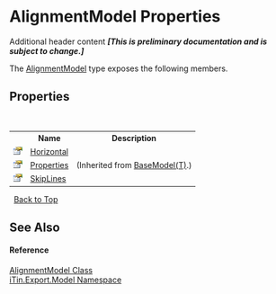 # AlignmentModel Properties
Additional header content _**\[This is preliminary documentation and is subject to change.\]**_

The <a href="659e1f6d-ea58-262c-d1d6-6dfaebf2ce8b">AlignmentModel</a> type exposes the following members.


## Properties
&nbsp;<table><tr><th></th><th>Name</th><th>Description</th></tr><tr><td>![Public property](media/pubproperty.gif "Public property")</td><td><a href="52073b46-a73e-96ba-e01a-5e3a25d6dea1">Horizontal</a></td><td /></tr><tr><td>![Public property](media/pubproperty.gif "Public property")</td><td><a href="7e88785e-5670-4515-defa-d3f60ae16111">Properties</a></td><td> (Inherited from <a href="6632f561-4175-f1f2-939c-ac8b10159529">BaseModel(T)</a>.)</td></tr><tr><td>![Public property](media/pubproperty.gif "Public property")</td><td><a href="6c5ff262-9d5e-e958-1ac1-fd0610850d79">SkipLines</a></td><td /></tr></table>&nbsp;
<a href="#alignmentmodel-properties">Back to Top</a>

## See Also


#### Reference
<a href="659e1f6d-ea58-262c-d1d6-6dfaebf2ce8b">AlignmentModel Class</a><br /><a href="ef57ffcc-e95e-b212-5a46-9aa6f5a3511f">iTin.Export.Model Namespace</a><br />